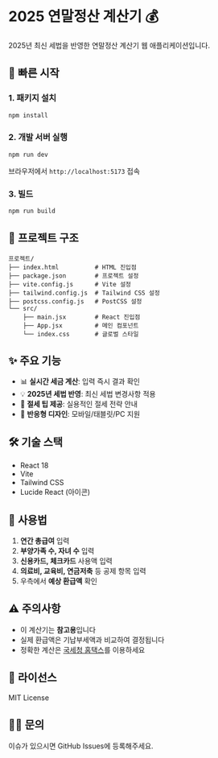 # 2025 연말정산 계산기 💰

2025년 최신 세법을 반영한 연말정산 계산기 웹 애플리케이션입니다.

## 🚀 빠른 시작

### 1. 패키지 설치
```bash
npm install
```

### 2. 개발 서버 실행
```bash
npm run dev
```

브라우저에서 `http://localhost:5173` 접속

### 3. 빌드
```bash
npm run build
```

## 📁 프로젝트 구조

```
프로젝트/
├── index.html          # HTML 진입점
├── package.json        # 프로젝트 설정
├── vite.config.js      # Vite 설정
├── tailwind.config.js  # Tailwind CSS 설정
├── postcss.config.js   # PostCSS 설정
└── src/
    ├── main.jsx        # React 진입점
    ├── App.jsx         # 메인 컴포넌트
    └── index.css       # 글로벌 스타일
```

## ✨ 주요 기능

- 📊 **실시간 세금 계산**: 입력 즉시 결과 확인
- 💡 **2025년 세법 반영**: 최신 세법 변경사항 적용
- 🎯 **절세 팁 제공**: 실용적인 절세 전략 안내
- 📱 **반응형 디자인**: 모바일/태블릿/PC 지원

## 🛠 기술 스택

- React 18
- Vite
- Tailwind CSS
- Lucide React (아이콘)

## 📖 사용법

1. **연간 총급여** 입력
2. **부양가족 수, 자녀 수** 입력
3. **신용카드, 체크카드** 사용액 입력
4. **의료비, 교육비, 연금저축** 등 공제 항목 입력
5. 우측에서 **예상 환급액** 확인

## ⚠️ 주의사항

- 이 계산기는 **참고용**입니다
- 실제 환급액은 기납부세액과 비교하여 결정됩니다
- 정확한 계산은 [국세청 홈택스](https://www.hometax.go.kr)를 이용하세요

## 📝 라이선스

MIT License

## 🙋‍♂️ 문의

이슈가 있으시면 GitHub Issues에 등록해주세요.
